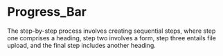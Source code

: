 # Progress_Bar
The step-by-step process involves creating sequential steps, where step one comprises a heading, step two involves a form, step three entails file upload, and the final step includes another heading.
